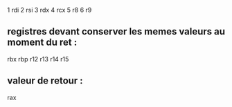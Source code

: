 

1	rdi
2	rsi
3	rdx
4	rcx
5	r8
6	r9

## registres devant conserver les memes valeurs au moment du ret :

rbx
rbp
r12
r13
r14
r15

## valeur de retour :

rax
